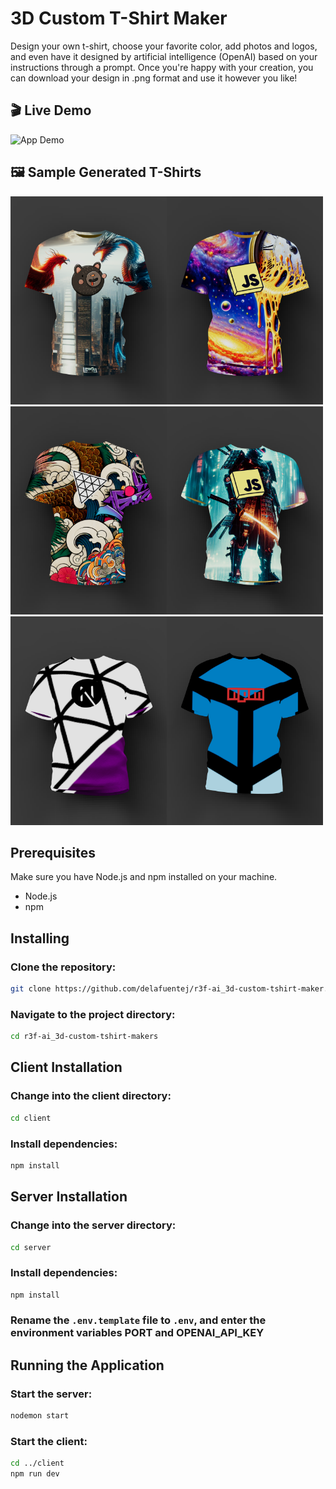 # 3D Custom T-Shirt Maker

Design your own t-shirt, choose your favorite color, add photos and logos, and even have it designed by artificial intelligence (OpenAI) based on your instructions through a prompt. Once you're happy with your creation, you can download your design in .png format and use it however you like!

## 🎬 Live Demo

![App Demo](client/src/assets/readme/gif1.gif)

## 🖼️ Sample Generated T-Shirts

<img src="client/src/assets/readme/tshirt1.webp" width="250"/><img src="client/src/assets/readme/tshirt2.webp" width="250"/><img src="client/src/assets/readme/tshirt3.webp" width="250"/><img src="client/src/assets/readme/tshirt4.webp" width="250"/><img src="client/src/assets/readme/tshirt5.webp" width="250"/><img src="client/src/assets/readme/tshirt6.webp" width="250"/>

## Prerequisites

Make sure you have Node.js and npm installed on your machine.

- Node.js
- npm

## Installing

### Clone the repository:

```sh
git clone https://github.com/delafuentej/r3f-ai_3d-custom-tshirt-maker.git
```

### Navigate to the project directory:

```sh
cd r3f-ai_3d-custom-tshirt-makers
```

## Client Installation

### Change into the client directory:

```sh
cd client
```

### Install dependencies:

```sh
npm install
```

## Server Installation

### Change into the server directory:

```sh
cd server
```

### Install dependencies:

```sh
npm install
```

### Rename the `.env.template` file to `.env`, and enter the environment variables PORT and OPENAI_API_KEY

## Running the Application

### Start the server:

```sh
nodemon start
```

### Start the client:

```sh
cd ../client
npm run dev
```
